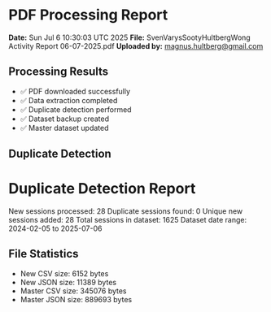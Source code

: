 # PDF Processing Report

**Date:** Sun Jul  6 10:30:03 UTC 2025
**File:** SvenVarysSootyHultbergWong Activity Report 06-07-2025.pdf
**Uploaded by:** magnus.hultberg@gmail.com

## Processing Results
- ✅ PDF downloaded successfully
- ✅ Data extraction completed
- ✅ Duplicate detection performed
- ✅ Dataset backup created
- ✅ Master dataset updated

## Duplicate Detection
Duplicate Detection Report
========================
New sessions processed: 28
Duplicate sessions found: 0
Unique new sessions added: 28
Total sessions in dataset: 1625
Dataset date range: 2024-02-05 to 2025-07-06

## File Statistics
- New CSV size: 6152 bytes
- New JSON size: 11389 bytes
- Master CSV size: 345076 bytes
- Master JSON size: 889693 bytes

